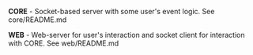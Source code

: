 **CORE** - Socket-based server with some user's event logic. See core/README.md

**WEB** - Web-server for user's interaction and socket client for interaction with CORE. See web/README.md
